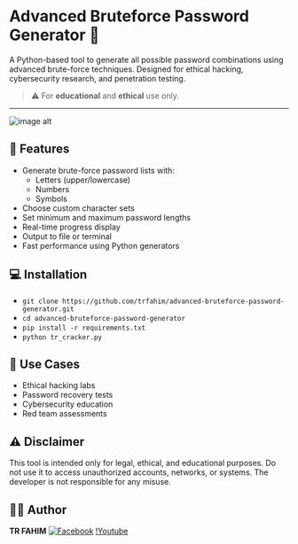 # Advanced Bruteforce Password Generator 🔐

A Python-based tool to generate all possible password combinations using advanced brute-force techniques. Designed for ethical hacking, cybersecurity research, and penetration testing.

> ⚠️ For **educational** and **ethical** use only.

---
![image alt](https://github.com/trfahim/advanced-bruteforce-password-generator/blob/main/Images/Screenshot%202025-05-13%20204736.png)

## 🚀 Features

- Generate brute-force password lists with:
  - Letters (upper/lowercase)
  - Numbers
  - Symbols
- Choose custom character sets
- Set minimum and maximum password lengths
- Real-time progress display
- Output to file or terminal
- Fast performance using Python generators
## 💻 Installation
- `git clone https://github.com/trfahim/advanced-bruteforce-password-generator.git`
- `cd advanced-bruteforce-password-generator`
- `pip install -r requirements.txt`
- `python tr_cracker.py`


## 🧠 Use Cases
- Ethical hacking labs
- Password recovery tests
- Cybersecurity education
- Red team assessments

##  ⚠️ Disclaimer
This tool is intended only for legal, ethical, and educational purposes. Do not use it to access unauthorized accounts, networks, or systems.
The developer is not responsible for any misuse.

## 👨‍💻 Author
**TR FAHIM**
[![Facebook](https://img.shields.io/badge/Facebook-%231877F2.svg?logo=Facebook&logoColor=white)](https://facebook.com/tahsan.rahman.fahim)
[!Youtube](https://www.youtube.com/@tr_cyberlab)

